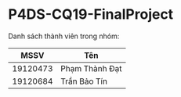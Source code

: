 # P4DS-CQ19-FinalProject

Danh sách thành viên trong nhóm:

| MSSV | Tên |
| - | - |
| 19120473 | Phạm Thành Đạt |
| 19120684 | Trần Bảo Tín |
